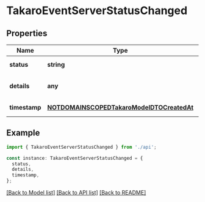 # TakaroEventServerStatusChanged

## Properties

| Name          | Type                                                                                    | Description | Notes                             |
| ------------- | --------------------------------------------------------------------------------------- | ----------- | --------------------------------- |
| **status**    | **string**                                                                              |             | [default to undefined]            |
| **details**   | **any**                                                                                 |             | [optional] [default to undefined] |
| **timestamp** | [**NOTDOMAINSCOPEDTakaroModelDTOCreatedAt**](NOTDOMAINSCOPEDTakaroModelDTOCreatedAt.md) |             | [default to undefined]            |

## Example

```typescript
import { TakaroEventServerStatusChanged } from './api';

const instance: TakaroEventServerStatusChanged = {
  status,
  details,
  timestamp,
};
```

[[Back to Model list]](../README.md#documentation-for-models) [[Back to API list]](../README.md#documentation-for-api-endpoints) [[Back to README]](../README.md)
